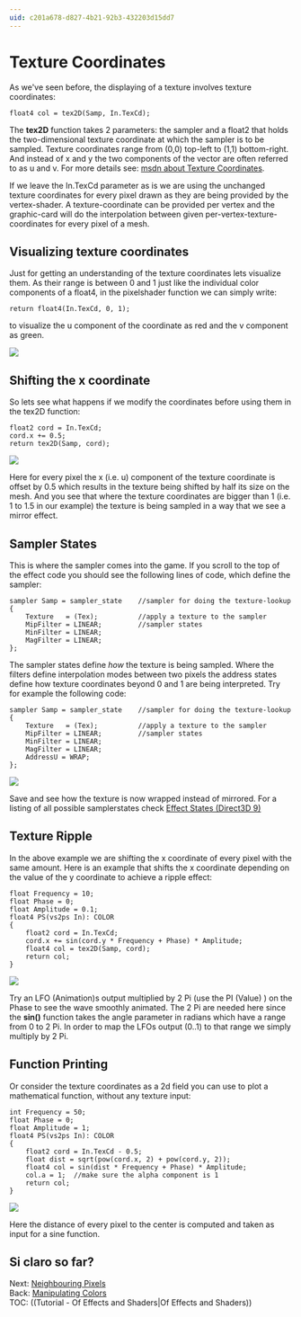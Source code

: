 ```yaml
---
uid: c201a678-d827-4b21-92b3-432203d15dd7
---
```


# Texture Coordinates

As we've seen before, the displaying of a texture involves texture coordinates:  
```hlsl  
float4 col = tex2D(Samp, In.TexCd);
```  
The **tex2D** function takes 2 parameters: the sampler and a float2 that holds the two-dimensional texture coordinate at which the sampler is to be sampled. Texture coordinates range from (0,0) top-left to (1,1) bottom-right. And instead of x and y the two components of the vector are often referred to as u and v. For more details see: <a href="http://msdn.microsoft.com/en-us/library/bb206245%28VS.85%29.aspx" class="extURL" target="_blank">msdn about Texture Coordinates</a>.  

If we leave the In.TexCd parameter as is we are using the unchanged texture coordinates for every pixel drawn as they are being provided by the vertex-shader. A texture-coordinate can be provided per vertex and the graphic-card will do the interpolation between given per-vertex-texture-coordinates for every pixel of a mesh.   

## Visualizing texture coordinates
Just for getting an understanding of the texture coordinates lets visualize them. As their range is between 0 and 1 just like the individual color components of a float4, in the pixelshader function we can simply write:  
```hlsl  
return float4(In.TexCd, 0, 1);
```  
to visualize the u component of the coordinate as red and the v component as green.  
  
![](~/img/TextureCoordinates-DirectXRenderer_2010.12.11-19.07.42.png "")   
  
## Shifting the x coordinate
So lets see what happens if we modify the coordinates before using them in the tex2D function:  
```hlsl  
float2 cord = In.TexCd;  
cord.x += 0.5;  
return tex2D(Samp, cord);
```  
  
![](~/img/TextureCoordinates-DirectXRenderer_2010.12.11-19.09.01_0.png "")   
  
Here for every pixel the x (i.e. u) component of the texture coordinate is offset by 0.5 which results in the texture being shifted by half its size on the mesh. And you see that where the texture coordinates are bigger than 1 (i.e. 1 to 1.5 in our example) the texture is being sampled in a way that we see a mirror effect.   

## Sampler States
This is where the sampler comes into the game. If you scroll to the top of the effect code you should see the following lines of code, which define the sampler:  
```hlsl, line=3  
sampler Samp = sampler_state    //sampler for doing the texture-lookup  
{  
    Texture   = (Tex);          //apply a texture to the sampler
    MipFilter = LINEAR;         //sampler states
    MinFilter = LINEAR;
    MagFilter = LINEAR;
};
```  
The sampler states define *how* the texture is being sampled. Where the filters define interpolation modes between two pixels the address states define how texture coordinates beyond 0 and 1 are being interpreted. Try for example the following code:  
```hlsl, line=3  
sampler Samp = sampler_state    //sampler for doing the texture-lookup  
{  
    Texture   = (Tex);          //apply a texture to the sampler
    MipFilter = LINEAR;         //sampler states
    MinFilter = LINEAR;
    MagFilter = LINEAR;
    AddressU = WRAP;
};
```  
  
![](~/img/TextureCoordinates-DirectXRenderer_2010.12.11-19.09.17.png "")   
  
Save and see how the texture is now wrapped instead of mirrored. For a listing of all possible samplerstates check <a href="http://msdn.microsoft.com/en-us/library/bb173347%28VS.85%29.aspx#Sampler_States" class="extURL" target="_blank">Effect States (Direct3D 9)</a>  

## Texture Ripple
In the above example we are shifting the x coordinate of every pixel with the same amount. Here is an example that shifts the x coordinate depending on the value of the y coordinate to achieve a ripple effect:  
```hlsl  
float Frequency = 10;  
float Phase = 0;  
float Amplitude = 0.1;  
float4 PS(vs2ps In): COLOR  
{  
    float2 cord = In.TexCd;
    cord.x += sin(cord.y * Frequency + Phase) * Amplitude;
    float4 col = tex2D(Samp, cord);
    return col;
}
```  
  
![](~/img/TextureCoordinates-DirectXRenderer_2010.12.11-19.14.40.png "")   
  
Try an <span class="node">LFO (Animation)</span>s output multiplied by 2 Pi (use the <span class="node">PI (Value)</span> ) on the <span class="pin">Phase</span> to see the wave smoothly animated. The 2 Pi are needed here since the **sin()** function takes the angle parameter in radians which have a range from 0 to 2 Pi. In order to map the LFOs output (0..1) to that range we simply multiply by 2 Pi.  

## Function Printing
Or consider the texture coordinates as a 2d field you can use to plot a mathematical function, without any texture input:  
```hlsl  
int Frequency = 50;  
float Phase = 0;  
float Amplitude = 1;  
float4 PS(vs2ps In): COLOR  
{  
    float2 cord = In.TexCd - 0.5;
    float dist = sqrt(pow(cord.x, 2) + pow(cord.y, 2));
    float4 col = sin(dist * Frequency + Phase) * Amplitude;
    col.a = 1;  //make sure the alpha component is 1
    return col;
}
```  

  
![](~/img/TextureCoordinates-DirectXRenderer_2010.12.11-19.21.29.png "")   
  
Here the distance of every pixel to the center is computed and taken as input for a sine function.   

Si claro so far?   
---  
Next: [Neighbouring Pixels](xref:0f0f3bcc-cf68-44bb-804c-66a86c1e84ec)  
Back: [Manipulating Colors](xref:cfb2b22c-59c5-4223-b0bd-fee23893ef0d)  
TOC: ((Tutorial - Of Effects and Shaders|Of Effects and Shaders))